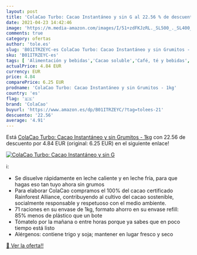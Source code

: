 ```yaml
---
layout: post
title: 'ColaCao Turbo: Cacao Instantáneo y sin G al 22.56 % de descuento'
date: 2021-04-23 14:42:46
image: 'https://m.media-amazon.com/images/I/51+zdFKJzRL._SL500_._SL400_.jpg'
comments: true
category: ofertas
author: 'tole.es'
slug: 'B01ITRZEYC-es ColaCao Turbo: Cacao Instantáneo y sin Grumitos - 1kg'
sku: 'B01ITRZEYC-es'
tags: [ 'Alimentación y bebidas','Cacao soluble','Café, té y bebidas','Chocolate caliente y bebidas malteadas','colacao', ]
actualPrice: 4.84 EUR
currency: EUR
price: 4.84
comparePrice: 6.25 EUR
prodname: 'ColaCao Turbo: Cacao Instantáneo y sin Grumitos - 1kg'
country: 'es'
flag: '🇪🇸'
brand: 'ColaCao'
buyurl: 'https://www.amazon.es/dp/B01ITRZEYC/?tag=tolees-21'
descuento: '22.56'
average: '4.91'
---
```


Está [ColaCao Turbo: Cacao Instantáneo y sin Grumitos - 1kg](https://www.amazon.es/dp/B01ITRZEYC/?tag=tolees-21) con 22.56 de descuento por 4.84 EUR (original: 6.25 EUR) en el siguiente enlace!

[![ColaCao Turbo: Cacao Instantáneo y sin G](https://m.media-amazon.com/images/I/51+zdFKJzRL._SL500_._SL400_.jpg)](https://www.amazon.es/dp/B01ITRZEYC/?tag=tolees-21)

ℹ️:

- Se disuelve rápidamente en leche caliente y en leche fría, para que hagas eso tan tuyo ahora sin grumos
- Para elaborar ColaCao compramos el 100% del cacao certificado Rainforest Alliance, contribuyendo al cultivo del cacao sostenible, socialmente responsable y respetuoso con el medio ambiente.
- 71 raciones en su envase de 1kg, formato ahorro en su envase refill: 85% menos de plástico que un bote
- Tómatelo por la mañana o entre horas porque ya sabes que en poco tiempo está listo
- Alérgenos: contiene trigo y soja; mantener en lugar fresco y seco

[🛒 Ver la oferta!!](https://www.amazon.es/dp/B01ITRZEYC/?tag=tolees-21)
